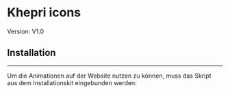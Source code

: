 # Khepri icons

Version: V1.0

## Installation
---

Um die Animationen auf der Website nutzen zu können, muss das Skript aus dem Installationskit eingebunden werden:

> <script src="PFAD-ZUM-KIT-ORDNER/khepri-icons-kit/khepri-icons.js">

Optional kann die CSS Datei eingebunden werden. Sie setzt eine globale Fallback-Farbe, wenn keine Farbklassen auf dem Element liegen:

> <link href="PFAD-ZUM-KIT-ORDNER/khepri-icons-kit/khepri-icons.css" rel="stylesheet">

**Wichtig:** Das Skript muss umbedingt im Footer eingebunden werden, da sich dieses auf Elemente im DOM beziehen.

Jetzt kann aus der Icon-Bibliothek auf **khepri.design/symbols/** jedes beliebige animierte Icon verwendet werden.
Dafür muss einfach die entsprechende Farbe ausgewählt und dann der Code-Schnippsel kopiert werden.

Wichtig: die 4 Klassen z.B. **kd-pulse**, **#f1f4fb**, **#fafafd** und **kd-icon-animation** müssen auf den Elementen genau in der Reihenfolge bleiben und an erster Stelle stehen. Zusätzliche Klassen müssen danach aufgeführt werden.

Sollten Sie Hilfe beim Einbinden der Icons benötigen, wenden Sie sich gerne an den Support auf unserer Website.